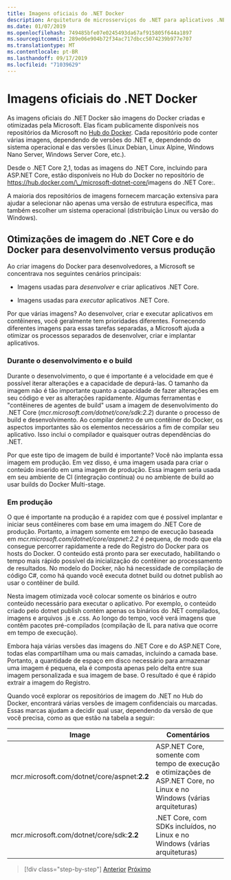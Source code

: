 ```yaml
---
title: Imagens oficiais do .NET Docker
description: Arquitetura de microsserviços do .NET para aplicativos .NET em contêineres | Imagens oficiais do .NET Docker
ms.date: 01/07/2019
ms.openlocfilehash: 749485bfe07e0245493da67af915805f644a1897
ms.sourcegitcommit: 289e06e904b72f34ac717dbcc5074239b977e707
ms.translationtype: MT
ms.contentlocale: pt-BR
ms.lasthandoff: 09/17/2019
ms.locfileid: "71039629"
---
```

# <a name="official-net-docker-images"></a>Imagens oficiais do .NET Docker

As imagens oficiais do .NET Docker são imagens do Docker criadas e otimizadas pela Microsoft. Elas ficam publicamente disponíveis nos repositórios da Microsoft no [Hub do Docker](https://hub.docker.com/u/microsoft/). Cada repositório pode conter várias imagens, dependendo de versões do .NET e, dependendo do sistema operacional e das versões (Linux Debian, Linux Alpine, Windows Nano Server, Windows Server Core, etc.).

Desde o .NET Core 2,1, todas as imagens do .NET Core, incluindo para ASP.NET Core, estão disponíveis no Hub do Docker no repositório de <https://hub.docker.com/\_/microsoft-dotnet-core/>imagens do .NET Core:.

A maioria dos repositórios de imagens fornecem marcação extensiva para ajudar a selecionar não apenas uma versão de estrutura específica, mas também escolher um sistema operacional (distribuição Linux ou versão do Windows).

## <a name="net-core-and-docker-image-optimizations-for-development-versus-production"></a>Otimizações de imagem do .NET Core e do Docker para desenvolvimento versus produção

Ao criar imagens do Docker para desenvolvedores, a Microsoft se concentrava nos seguintes cenários principais:

- Imagens usadas para *desenvolver* e criar aplicativos .NET Core.

- Imagens usadas para *executar* aplicativos .NET Core.

Por que várias imagens? Ao desenvolver, criar e executar aplicativos em contêineres, você geralmente tem prioridades diferentes. Fornecendo diferentes imagens para essas tarefas separadas, a Microsoft ajuda a otimizar os processos separados de desenvolver, criar e implantar aplicativos.

### <a name="during-development-and-build"></a>Durante o desenvolvimento e o build

Durante o desenvolvimento, o que é importante é a velocidade em que é possível iterar alterações e a capacidade de depurá-las. O tamanho da imagem não é tão importante quanto a capacidade de fazer alterações em seu código e ver as alterações rapidamente. Algumas ferramentas e "contêineres de agentes de build" usam a imagem de desenvolvimento do .NET Core (*mcr.microsoft.com/dotnet/core/sdk:2.2*) durante o processo de build e desenvolvimento. Ao compilar dentro de um contêiner do Docker, os aspectos importantes são os elementos necessários a fim de compilar seu aplicativo. Isso inclui o compilador e quaisquer outras dependências do .NET.

Por que este tipo de imagem de build é importante? Você não implanta essa imagem em produção. Em vez disso, é uma imagem usada para criar o conteúdo inserido em uma imagem de produção. Essa imagem seria usada em seu ambiente de CI (integração contínua) ou no ambiente de build ao usar builds do Docker Multi-stage.

### <a name="in-production"></a>Em produção

O que é importante na produção é a rapidez com que é possível implantar e iniciar seus contêineres com base em uma imagem do .NET Core de produção. Portanto, a imagem somente em tempo de execução baseada em *mcr.microsoft.com/dotnet/core/aspnet:2.2* é pequena, de modo que ela consegue percorrer rapidamente a rede do Registro do Docker para os hosts do Docker. O conteúdo está pronto para ser executado, habilitando o tempo mais rápido possível da inicialização do contêiner ao processamento de resultados. No modelo do Docker, não há necessidade de compilação de código C\#, como há quando você executa dotnet build ou dotnet publish ao usar o contêiner de build.

Nesta imagem otimizada você colocar somente os binários e outro conteúdo necessário para executar o aplicativo. Por exemplo, o conteúdo criado pelo dotnet publish contém apenas os binários do .NET compilados, imagens e arquivos .js e .css. Ao longo do tempo, você verá imagens que contêm pacotes pré-compilados (compilação de IL para nativa que ocorre em tempo de execução).

Embora haja várias versões das imagens do .NET Core e do ASP.NET Core, todas elas compartilham uma ou mais camadas, incluindo a camada base. Portanto, a quantidade de espaço em disco necessário para armazenar uma imagem é pequena, ela é composta apenas pelo delta entre sua imagem personalizada e sua imagem de base. O resultado é que é rápido extrair a imagem do Registro.

Quando você explorar os repositórios de imagem do .NET no Hub do Docker, encontrará várias versões de imagem confidenciais ou marcadas. Essas marcas ajudam a decidir qual usar, dependendo da versão de que você precisa, como as que estão na tabela a seguir:

| Image | Comentários |
|-------|----------|
| mcr.microsoft.com/dotnet/core/aspnet:**2.2** | ASP.NET Core, somente com tempo de execução e otimizações de ASP.NET Core, no Linux e no Windows (várias arquiteturas) |
| mcr.microsoft.com/dotnet/core/sdk:**2.2** | .NET Core, com SDKs incluídos, no Linux e no Windows (várias arquiteturas) |

> [!div class="step-by-step"]
> [Anterior](net-container-os-targets.md)
> [Próximo](../architect-microservice-container-applications/index.md)
